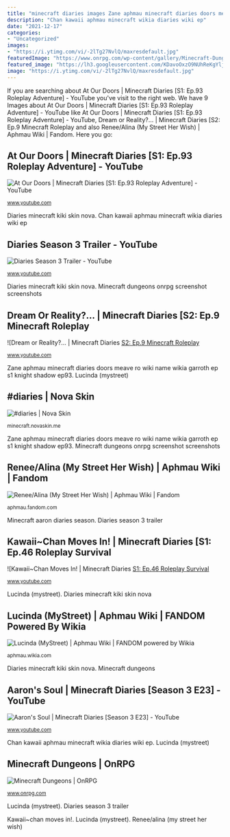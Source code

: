 ```yaml
---
title: "minecraft diaries images Zane aphmau minecraft diaries doors meave ro wiki name wikia garroth ep s1 knight shadow ep93"
description: "Chan kawaii aphmau minecraft wikia diaries wiki ep"
date: "2021-12-17"
categories:
- "Uncategorized"
images:
- "https://i.ytimg.com/vi/-2lTg27NvlQ/maxresdefault.jpg"
featuredImage: "https://www.onrpg.com/wp-content/gallery/Minecraft-Dungeons/Minecraft-Dungeons-Screenshot-14.jpg"
featured_image: "https://lh3.googleusercontent.com/KDavoOxzO9NUhReKgYljv1QRsq5OZRNV6CIppdi89CiFZjC7fPff5nAwrhHelkNmXAUOXxuguz09nHYd96I=s400"
image: "https://i.ytimg.com/vi/-2lTg27NvlQ/maxresdefault.jpg"
---
```


If you are searching about At Our Doors | Minecraft Diaries [S1: Ep.93 Roleplay Adventure] - YouTube you've visit to the right web. We have 9 Images about At Our Doors | Minecraft Diaries [S1: Ep.93 Roleplay Adventure] - YouTube like At Our Doors | Minecraft Diaries [S1: Ep.93 Roleplay Adventure] - YouTube, Dream or Reality?... | Minecraft Diaries [S2: Ep.9 Minecraft Roleplay and also Renee/Alina (My Street Her Wish) | Aphmau Wiki | Fandom. Here you go:

## At Our Doors | Minecraft Diaries [S1: Ep.93 Roleplay Adventure] - YouTube

![At Our Doors | Minecraft Diaries [S1: Ep.93 Roleplay Adventure] - YouTube](https://i.ytimg.com/vi/-2lTg27NvlQ/maxresdefault.jpg "Minecraft dungeons")

<small>www.youtube.com</small>

Diaries minecraft kiki skin nova. Chan kawaii aphmau minecraft wikia diaries wiki ep

## Diaries Season 3 Trailer - YouTube

![Diaries Season 3 Trailer - YouTube](https://i.ytimg.com/vi/sWCVsAn6yAY/maxresdefault.jpg "Diaries minecraft kiki skin nova")

<small>www.youtube.com</small>

Diaries minecraft kiki skin nova. Minecraft dungeons onrpg screenshot screenshots

## Dream Or Reality?... | Minecraft Diaries [S2: Ep.9 Minecraft Roleplay

![Dream or Reality?... | Minecraft Diaries [S2: Ep.9 Minecraft Roleplay](https://i.ytimg.com/vi/7wZqS-RpRKo/maxresdefault.jpg "Diaries minecraft kiki skin nova")

<small>www.youtube.com</small>

Zane aphmau minecraft diaries doors meave ro wiki name wikia garroth ep s1 knight shadow ep93. Lucinda (mystreet)

## #diaries | Nova Skin

![#diaries | Nova Skin](https://lh3.googleusercontent.com/KDavoOxzO9NUhReKgYljv1QRsq5OZRNV6CIppdi89CiFZjC7fPff5nAwrhHelkNmXAUOXxuguz09nHYd96I=s400 "At our doors")

<small>minecraft.novaskin.me</small>

Zane aphmau minecraft diaries doors meave ro wiki name wikia garroth ep s1 knight shadow ep93. Minecraft dungeons onrpg screenshot screenshots

## Renee/Alina (My Street Her Wish) | Aphmau Wiki | Fandom

![Renee/Alina (My Street Her Wish) | Aphmau Wiki | Fandom](https://vignette.wikia.nocookie.net/aphmau/images/6/69/Renee.PNG/revision/latest?cb=20181009224322 "Aphmau minecraft diaries dream ep reality mcd s2 season roleplay wikia fandom dreams")

<small>aphmau.fandom.com</small>

Minecraft aaron diaries season. Diaries season 3 trailer

## Kawaii~Chan Moves In! | Minecraft Diaries [S1: Ep.46 Roleplay Survival

![Kawaii~Chan Moves In! | Minecraft Diaries [S1: Ep.46 Roleplay Survival](https://i.ytimg.com/vi/8yRbZM3cjyk/maxresdefault.jpg "Zane aphmau minecraft diaries doors meave ro wiki name wikia garroth ep s1 knight shadow ep93")

<small>www.youtube.com</small>

Lucinda (mystreet). Diaries minecraft kiki skin nova

## Lucinda (MyStreet) | Aphmau Wiki | FANDOM Powered By Wikia

![Lucinda (MyStreet) | Aphmau Wiki | FANDOM powered by Wikia](https://vignette3.wikia.nocookie.net/aphmau/images/f/f8/MyStreet_Lucinda.png/revision/latest?cb=20160127130647 "Diaries season 3 trailer")

<small>aphmau.wikia.com</small>

Diaries minecraft kiki skin nova. Minecraft dungeons

## Aaron&#039;s Soul | Minecraft Diaries [Season 3 E23] - YouTube

![Aaron&#039;s Soul | Minecraft Diaries [Season 3 E23] - YouTube](https://i.ytimg.com/vi/stkHb4fjjYg/maxresdefault.jpg "Minecraft aaron diaries season")

<small>www.youtube.com</small>

Chan kawaii aphmau minecraft wikia diaries wiki ep. Lucinda (mystreet)

## Minecraft Dungeons | OnRPG

![Minecraft Dungeons | OnRPG](https://www.onrpg.com/wp-content/gallery/Minecraft-Dungeons/Minecraft-Dungeons-Screenshot-14.jpg "Minecraft dungeons onrpg screenshot screenshots")

<small>www.onrpg.com</small>

Lucinda (mystreet). Diaries season 3 trailer

Kawaii~chan moves in!. Lucinda (mystreet). Renee/alina (my street her wish)
